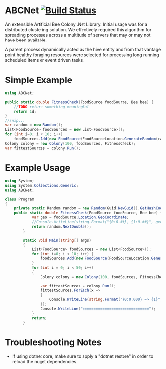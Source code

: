 # ABCNet  [![Build Status](https://travis-ci.org/danielsonchris/ABCNet.svg?branch=master)](https://travis-ci.org/danielsonchris/ABCNet)
An extensible Artificial Bee Colony .Net Library.  Initial usage was for a distributed clustering solution.  We effectively required this algorithm for spreading processes across a multitude of servers that may or may not have been available.

A parent process dynamically acted as the hive entity and from that vantage point healthy foraging resources were selected for processing long running scheduled items or event driven tasks.

# Simple Example
```csharp
using ABCNet;

public static double FitnessCheck(FoodSource foodSource, Bee bee) {
    //TODO return something meaningful
    return 1d;
}
//snip...
var random = new Random();
List<FoodSource> foodSources = new List<FoodSource>();
for (int i=0; i < 10; i++)
    foodSources.Add(new FoodSource(FoodSourceLocation.GenerateRandom(random)));
Colony colony = new Colony(100, foodSources, FitnessCheck);
var fittestSources = colony.Run();
```

# Example Usage
```csharp
using System;
using System.Collections.Generic;
using ABCNet;

class Program
{
    private static Random random = new Random(Guid.NewGuid().GetHashCode());
    public static double FitnessCheck(FoodSource foodSource, Bee bee) {
            var geo = foodSource.Location.GeoCoordinate;
            //Console.WriteLine(string.Format("{0:0.##}, {1:0.##}", geo.Latitude, geo.Longitude));
			return random.NextDouble();
        }

        static void Main(string[] args)
        {
            List<FoodSource> foodSources = new List<FoodSource>();
            for (int i=0; i < 10; i++) {
				foodSources.Add(new FoodSource(FoodSourceLocation.GenerateRandom(random)));
            }
			for (int i = 0; i < 50; i++)
			{
				Colony colony = new Colony(100, foodSources, FitnessCheck);

				var fittestSources = colony.Run();
				fittestSources.ForEach(x =>
				{
					Console.WriteLine(string.Format("{0:0.000} => {1}", x.FitnessValue, x.ToString()));
				});
				Console.WriteLine("==============================");
			}
            return;
        }

```

# Troubleshooting Notes
* If using dotnet core, make sure to apply a "dotnet restore" in order to reload the nuget dependencies.

